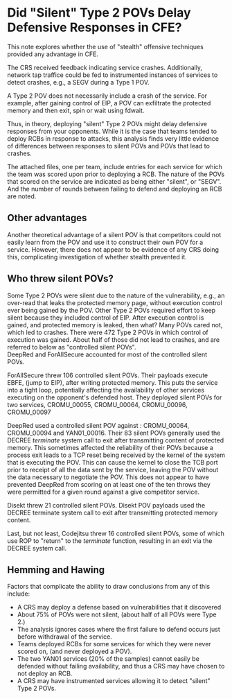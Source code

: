 Did "Silent" Type 2 POVs Delay Defensive Responses in CFE?
==========================================================
This note explores whether the use of "stealth" offensive
techniques provided any advantage in CFE.

The CRS received feedback indicating service crashes.
Additionally, network tap traffice could be fed to instrumented
instances of services to detect crashes, e.g., a SEGV during
a Type 1 POV.

A Type 2 POV does not necessarily include a crash of the service.
For example, after gaining control of EIP, a POV can exfiltrate
the protected memory and then exit, spin or wait using fdwait.

Thus, in theory, deploying "silent" Type 2 POVs might delay
defensive responses from your opponents.   While it is the case
that teams tended to deploy RCBs in response to attacks, this analysis finds
very little evidence of differences between responses to silent POVs
and POVs that lead to crashes.

The attached files, one per team, include entries for each 
service for which the team was scored upon prior to deploying a RCB.
The nature of the POVs that scored on the service are indicated
as being either "silent", or "SEGV".  And the number of rounds
between failing to defend and deploying an RCB are noted.

## Other advantages ##
Another theoretical advantage of a silent POV is that competitors
could not easily learn from the POV and use it to construct their
own POV for a service.  However, there does not appear to be
evidence of any CRS doing this, complicating investigation of
whether stealth prevented it.

## Who threw silent POVs? ##
Some Type 2 POVs were silent due to the nature of the vulnerability,
e.g., an over-read that leaks the protected memory page, without execution
control ever being gained by the POV.  Other Type 2 POVs 
required effort to keep silent because they included
control of EIP.   After execution control is gained, and
protected memory is leaked, then what?  Many POVs cared not, which
led to crashes.  There were 472 Type 2 POVs in which control of
execution was gained. About half of those did not lead to crashes,
and are referred to below as "controlled silent POVs".  
DeepRed and ForAllSecure accounted for most of the controlled silent POVs.

ForAllSecure threw 106 controlled silent POVs. Their  payloads execute EBFE, 
(jump to EIP), after writing protected memory. 
This puts the service into a tight loop, potentially affecting the availability
of other services executing on the opponent's defended host.
They deployed silent POVs for two services, CROMU_00055, CROMU_00064, 
CROMU_00096, CROMU_00097

DeepRed used a controlled silent POV against : CROMU_00064, CROMU_00094 and YAN01_00016.
Their 83 silent POVs generally used the DECREE *terminate* system 
call to exit after transmitting content of
protected memory.  This sometimes affected the reliability of their POVs
because a process exit leads to a TCP reset being received by the kernel
of the system that is executing the POV.  This can cause the kernel to close
the TCB port prior to receipt of all the data sent by the service, leaving the
POV without the data necessary to negotiate the POV.  This does not appear to
have prevented DeepRed from scoring on at least one of the ten throws they were 
permitted for a given round against a give competitor service.  

Disekt threw 21 controlled silent POVs.
Disekt POV payloads used the DECREE terminate system call to exit after 
transmitting protected memory content.  

Last, but not least, Codejitsu threw 16 controlled silent POVs, some of which
use ROP to "return" to the *terminate* function, resulting in an exit via
the DECREE system call.  

## Hemming and Hawing ##
Factors that complicate the ability to draw conclusions from any
of this include:

* A CRS may deploy a defense based on vulnerabilities that it discovered
* About 75% of POVs were not silent, (about half of all POVs were Type 2.)
* The analysis ignores cases where the first failure to defend occurs 
just before withdrawal of the service.  
* Teams deployed RCBs for some services for which they were never scored on, 
(and never deployed a POV).
* The two YAN01 services (20% of the samples) cannot easily be 
defended without failing availability, and thus a CRS may have chosen to not deploy an RCB.
* A CRS may have instrumented services allowing it to detect "silent" Type 2 POVs.
